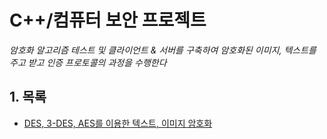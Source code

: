 # C++/컴퓨터 보안 프로젝트

*암호화 알고리즘 테스트 및 클라이언트 & 서버를 구축하여 암호화된 이미지, 텍스트를 주고 받고 인증 프로토콜의 과정을 수행한다*

## 1. 목록

- [DES, 3-DES, AES를 이용한 텍스트, 이미지 암호화]()